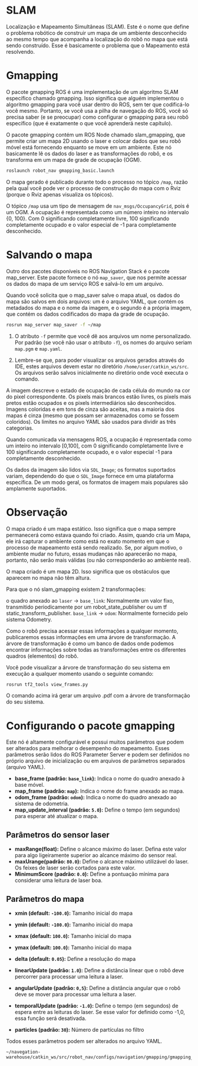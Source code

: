 # SLAM
Localização e Mapeamento Simultâneas (SLAM). Este é o nome que define o problema robótico de construir um mapa de um ambiente desconhecido ao mesmo tempo que acompanha a localização do robô no mapa que está sendo construído. Esse é basicamente o problema que o Mapeamento está resolvendo.

# Gmapping
O pacote gmapping ROS é uma implementação de um algoritmo SLAM específico chamado gmapping. Isso significa que alguém implementou o algoritmo gmapping para você usar dentro do ROS, sem ter que codificá-lo você mesmo. Portanto, se você usa a pilha de navegação do ROS, você só precisa saber (e se preocupar) como configurar o gmapping para seu robô específico (que é exatamente o que você aprenderá neste capítulo).

O pacote gmapping contém um ROS Node chamado slam_gmapping, que permite criar um mapa 2D usando o laser e colocar dados que seu robô móvel está fornecendo enquanto se move em um ambiente. Este nó basicamente lê os dados do laser e as transformações do robô, e os transforma em um mapa de grade de ocupação (OGM).

```bash
roslaunch robot_nav gmapping_basic.launch
```
O mapa gerado é publicado durante todo o processo no tópico `/map`, razão pela qual você pode ver o processo de construção do mapa com o Rviz (porque o Rviz apenas visualiza os tópicos).

O tópico `/map` usa um tipo de mensagem de `nav_msgs/OccupancyGrid`, pois é um OGM. A ocupação é representada como um número inteiro no intervalo {0, 100}. Com 0 significando completamente livre, 100 significando completamente ocupado e o valor especial de -1 para completamente desconhecido.

# Salvando o mapa
Outro dos pacotes disponíveis no ROS Navigation Stack é o pacote map_server. Este pacote fornece o nó `map_saver`, que nos permite acessar os dados do mapa de um serviço ROS e salvá-lo em um arquivo.

Quando você solicita que o map_saver salve o mapa atual, os dados do mapa são salvos em dois arquivos: um é o arquivo YAML, que contém os metadados do mapa e o nome da imagem, e o segundo é a própria imagem, que contém os dados codificados do mapa da grade de ocupação.

```bash
rosrun map_server map_saver -f ~/map
```
1. O atributo `-f` permite que você dê aos arquivos um nome personalizado. Por padrão (se você não usar o atributo `-f`), os nomes do arquivo seriam `map.pgm` e `map.yaml`.

2. Lembre-se que, para poder visualizar os arquivos gerados através do IDE, estes arquivos devem estar no diretório `/home/user/catkin_ws/src`. Os arquivos serão salvos inicialmente no diretório onde você executa o comando.

A imagem descreve o estado de ocupação de cada célula do mundo na cor do pixel correspondente. Os pixels mais brancos estão livres, os pixels mais pretos estão ocupados e os pixels intermediários são desconhecidos. Imagens coloridas e em tons de cinza são aceitas, mas a maioria dos mapas é cinza (mesmo que possam ser armazenados como se fossem coloridos). Os limites no arquivo YAML são usados ​​para dividir as três categorias.

Quando comunicada via mensagens ROS, a ocupação é representada como um inteiro no intervalo [0,100], com 0 significando completamente livre e 100 significando completamente ocupado, e o valor especial -1 para completamente desconhecido.

Os dados da imagem são lidos via `SDL_Image`; os formatos suportados variam, dependendo do que o `SDL_Image` fornece em uma plataforma específica. De um modo geral, os formatos de imagem mais populares são amplamente suportados.

# Observação
O mapa criado é um mapa estático. Isso significa que o mapa sempre permanecerá como estava quando foi criado. Assim, quando cria um Mapa, ele irá capturar o ambiente como está no exato momento em que o processo de mapeamento está sendo realizado. Se, por algum motivo, o ambiente mudar no futuro, essas mudanças não aparecerão no mapa, portanto, não serão mais válidas (ou não corresponderão ao ambiente real).

O mapa criado é um mapa 2D. Isso significa que os obstáculos que aparecem no mapa não têm altura.

Para que o nó slam_gmapping existem 2 transformações:

o quadro anexado ao `laser` -> `base_link`: Normalmente um valor fixo, transmitido periodicamente por um robot_state_publisher ou um tf static_transform_publisher.
`base_link` -> `odom`: Normalmente fornecido pelo sistema Odometry.

Como o robô precisa acessar essas informações a qualquer momento, publicaremos essas informações em uma árvore de transformação. A árvore de transformação é como um banco de dados onde podemos encontrar informações sobre todas as transformações entre os diferentes quadros (elementos) do robô.

Você pode visualizar a árvore de transformação do seu sistema em execução a qualquer momento usando o seguinte comando:
```bash
rosrun tf2_tools view_frames.py
```
O comando acima irá gerar um arquivo .pdf com a árvore de transformação do seu sistema.
# Configurando o pacote gmapping
Este nó é altamente configurável e possui muitos parâmetros que podem ser alterados para melhorar o desempenho do mapeamento. Esses parâmetros serão lidos do ROS Parameter Server e podem ser definidos no próprio arquivo de inicialização ou em arquivos de parâmetros separados (arquivo YAML).

* **base_frame (padrão: `base_link`):** Indica o nome do quadro anexado à base móvel.
* **map_frame (padrão: `map`):** Indica o nome do frame anexado ao mapa.
* **odom_frame (padrão: `odom`):** Indica o nome do quadro anexado ao sistema de odometria.
* **map_update_interval (padrão: `5.0`):** Define o tempo (em segundos) para esperar até atualizar o mapa.

## Parâmetros do sensor laser
* **maxRange(float):** Define o alcance máximo do laser. Defina este valor para algo ligeiramente superior ao alcance máximo do sensor real.
* **maxUrange(padrão: `80.0`):** Define o alcance máximo utilizável do laser. Os feixes de laser serão cortados para este valor.
* **MinimumScore (padrão: `0.0`):** Define a pontuação mínima para considerar uma leitura de laser boa.

## Parâmetros do mapa
* **xmin (default: `-100.0`):** Tamanho inicial do mapa
* **ymin (default: `-100.0`):** Tamanho inicial do mapa
* **xmax (default: `100.0`):** Tamanho inicial do mapa
* **ymax (default: `100.0`):** Tamanho inicial do mapa
* **delta (default: `0.05`):** Define a resolução do mapa

* **linearUpdate (padrão: `1.0`):** Define a distância linear que o robô deve percorrer para processar uma leitura a laser.
* **angularUpdate (padrão: `0,5`):** Define a distância angular que o robô deve se mover para processar uma leitura a laser.
* **temporalUpdate (padrão: `-1.0`):** Define o tempo (em segundos) de espera entre as leituras do laser. Se esse valor for definido como -1,0, essa função será desativada.
* **particles (padrão: `30`):** Número de partículas no filtro

Todos esses parâmetros podem ser alterados no arquivo YAML.
```
~/navegation-warehouse/catkin_ws/src/robot_nav/configs/navigation/gmapping/gmapping_basic.yaml
```